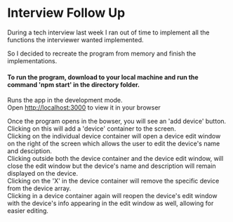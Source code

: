 # Interview Follow Up
During a tech interview last week I ran out of time to implement all the functions the interviewer wanted implemented.

So I decided to recreate the program from memory and finish the implementations.

#### To run the program, download to your local machine and run the command 'npm start' in the directory folder.

Runs the app in the development mode.\
Open [http://localhost:3000](http://localhost:3000) to view it in your browser

Once the program opens in the bowser, you will see an 'add device' button.  
Clicking on this will add a 'device' container to the screen.  
Clicking on the individual device container will open a device edit window on the right of the screen which allows the user to edit the device's name and desciption.  
Clicking outside both the device container and the device edit window, will close the edit window but the device's name and description will remain displayed on the device.  
Clicking on the 'X' in the device container will remove the specific device from the device array.  
Clicking in a device container again will reopen the device's edit window with the device's info appearing in the edit window as well, allowing for easier editing.  
 
 

